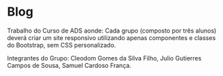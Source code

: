 # Blog
Trabalho do Curso de ADS aonde:
Cada grupo (composto por três alunos) deverá criar um site responsivo utilizando apenas componentes e classes do Bootstrap, sem CSS personalizado.

Integrantes do Grupo: Cleodom Gomes da Silva Filho, Julio Gutierres Campos de Sousa, Samuel Cardoso França.
